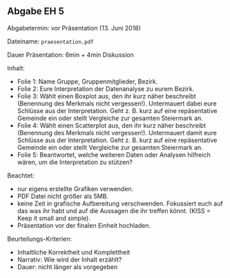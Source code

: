 ## Abgabe EH 5

Abgabetermin: vor Präsentation (13. Juni 2018)


Dateiname: `praesentation.pdf`


Dauer Präsentation: 6min + 4min Diskussion


Inhalt:
* Folie 1: Name Gruppe, Gruppenmitglieder, Bezirk.
* Folie 2: Eure Interpretation der Datenanalyse zu eurem Bezirk.
* Folie 3: Wählt einen Boxplot aus, den ihr kurz näher beschreibt (Benennung des Merkmals nicht vergessen!). Untermauert dabei eure Schlüsse aus der Interpretation. Geht z. B. kurz auf eine repäsentative Gemeinde ein oder stellt Vergleiche zur gesamten Steiermark an.
* Folie 4: Wählt einen Scatterplot aus, den ihr kurz näher beschreibt (Benennung des Merkmals nicht vergessen!). Untermauert damit eure Schlüsse aus der Interpretation. Geht z. B. kurz auf eine repäsentative Gemeinde ein oder stellt Vergleiche zur gesamten Steiermark an.
* Folie 5: Beantwortet, welche weiteren Daten oder Analysen hilfreich wären, um die Interpretation zu stützen?

Beachtet:

* nur eigens erstellte Grafiken verwenden.
* PDF Datei nicht größer als 5MB. 
* keine Zeit in grafische Aufbereitung verschwenden. Fokussiert euch auf das was ihr habt und auf die Aussagen die ihr treffen könnt. (KISS = Keep it small and simple).
* Präsentation vor der finalen Einheit hochladen.

Beurteilungs-Kriterien:

* Inhaltliche Korrektheit und Komplettheit
* Narrativ: Wie wird der Inhalt erzählt?
* Dauer: nicht länger als vorgegeben
